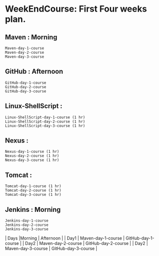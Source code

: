 # WeekEndCourse: First Four weeks plan.

## Maven : Morning
    Maven-day-1-course
    Maven-day-2-course
    Maven-day-3-course

## GitHub : Afternoon
    GitHub-day-1-course
    GitHub-day-2-course
    GitHub-day-3-course

## Linux-ShellScript :
    Linux-ShellScript-day-1-course (1 hr)
    Linux-ShellScript-day-2-course (1 hr)
    Linux-ShellScript-day-3-course (1 hr)

## Nexus :
    Nexus-day-1-course (1 hr)
    Nexus-day-2-course (1 hr)
    Nexus-day-3-course (1 hr)

## Tomcat :
    Tomcat-day-1-course (1 hr)
    Tomcat-day-2-course (1 hr)
    Tomcat-day-3-course (1 hr)

## Jenkins : Morning
    Jenkins-day-1-course
    Jenkins-day-2-course
    Jenkins-day-3-course

| Days |Morning  | Afternoon |
| Day1 | Maven-day-1-course | GitHub-day-1-course |
| Day2  | Maven-day-2-course | GitHub-day-2-course |
| Day2  | Maven-day-3-course | GitHub-day-3-course |

    
  
  

